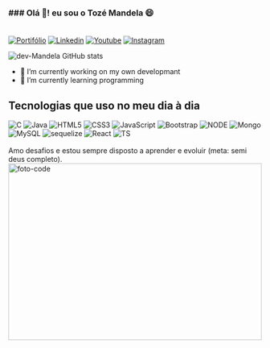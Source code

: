 ### ### Olá 👋! eu sou o <strong> Tozé Mandela</strong> 😄<br/><br/>  
 
[![Portifólio](	https://img.shields.io/badge/dev.to-0A0A0A?style=for-the-badge&logo=devdotto&logoColor=white)](link)
[![Linkedin]( https://img.shields.io/badge/LinkedIn-0077B5?style=for-the-badge&logo=linkedin&logoColor=white)](https://www.linkedin.com/in/toz%C3%A9-mandela-4a44b521b/)
[![Youtube]( https://img.shields.io/badge/YouTube-FF0000?style=for-the-badge&logo=youtube&logoColor=white)](https://www.youtube.com/channel/UCLcq0i3AEvTCHxwyyD8fbIQ)
[![Instagram]( https://img.shields.io/badge/Instagram-E4405F?style=for-the-badge&logo=instagram&logoColor=white)](https://www.instagram.com/mandelajr12/)

![dev-Mandela GitHub stats](https://github-readme-stats.vercel.app/api?username=tozemandela&show_icons=true&theme=tokyonight)
- 🔭 I’m currently working on my own developmant
- 🌱 I’m currently learning programming
## Tecnologias que uso no meu dia à dia

<div dtyle="display: flex; justify-content: center">
    <img src="https://img.shields.io/badge/C-00599C?style=for-the-badge&logo=c&logoColor=white" alt="C"/>
    <img src="https://img.shields.io/badge/Java-ED8B00?style=for-the-badge&logo=openjdk&logoColor=white" alt="Java"/>
    <img src="https://img.shields.io/badge/HTML5-E34F26?style=for-the-badge&logo=html5&logoColor=white" alt="HTML5"/>
    <img src="https://img.shields.io/badge/CSS3-1572B6?style=for-the-badge&logo=css3&logoColor=white" alt="CSS3"/>
    <img src="https://img.shields.io/badge/JavaScript-F7DF1E?style=for-the-badge&logo=javascript&logoColor=black" alt="JavaScript"/>
    <img src="https://img.shields.io/badge/Bootstrap-563D7C?style=for-the-badge&logo=bootstrap&logoColor=white" alt="Bootstrap"/>
    <img src="https://img.shields.io/badge/Node.js-43853D?style=for-the-badge&logo=node.js&logoColor=white" alt="NODE"/>
    <img src="https://img.shields.io/badge/MongoDB-4EA94B?style=for-the-badge&logo=mongodb&logoColor=white" alt="Mongo"/>
    <img src="https://img.shields.io/badge/MySQL-00000F?style=for-the-badge&logo=mysql&logoColor=white" alt="MySQL"/>
    <img src="https://img.shields.io/badge/sequelize-323330?style=for-the-badge&logo=sequelize&logoColor=blue" alt="sequelize"/>
    <img src="https://img.shields.io/badge/React-20232A?style=for-the-badge&logo=react&logoColor=61DAFB" alt="React"/>
    <img src="https://img.shields.io/badge/TypeScript-007ACC?style=for-the-badge&logo=typescript&logoColor=white" alt="TS"/>
</div><br/>
Amo desafios e estou sempre disposto a aprender e evoluir (meta: semi deus completo).<br/>
<img style="width:100%; height: 30%" src="https://mentorama.com.br/blog/wp-content/uploads/2022/05/interna-blog-coding-05.jpg" alt="foto-code" />

<!--
**TozeMandela/TozeMandela** is a ✨ _special_ ✨ repository because its `README.md` (this file) appears on your GitHub profile.

Here are some ideas to get you started:


-  Pronouns: ...
- ⚡ Fun fact: ...

- 👯 I’m looking to collaborate on ...
- 🤔 I’m looking for help with ...
- 💬 Ask me about ...
- 📫 How to reach me: ...
-->
